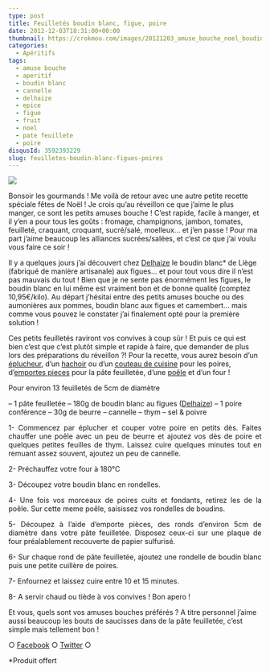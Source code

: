 ```yaml
---
type: post
title: Feuilletés boudin blanc, figue, poire
date: 2012-12-03T18:31:00+00:00
thumbnail: https://crokmou.com/images/20121203_amuse_bouche_noel_boudin_blanc_figue_poire_cannelle_thym_0017.jpg
categories:
  - Apéritifs
tags:
  - amuse bouche
  - aperitif
  - boudin blanc
  - cannelle
  - delhaize
  - epice
  - figue
  - fruit
  - noel
  - pate feuillete
  - poire
disqusId: 3592393229
slug: feuilletes-boudin-blanc-figues-poires
---
```


[![](http://www.crokmou.com/wp-content/uploads/2012/12/20121203_amuse_bouche_noel_boudin_blanc_figue_poire_cannelle_thym_0017_bann-300x1791-300x179.jpg)](http://www.crokmou.com/wp-content/uploads/2012/12/20121203_amuse_bouche_noel_boudin_blanc_figue_poire_cannelle_thym_0017_bann-300x1791.jpg)

Bonsoir les gourmands ! Me voilà de retour avec une autre petite recette spéciale fêtes de Noël ! Je crois qu’au réveillon ce que j’aime le plus manger, ce sont les petits amuses bouche ! C’est rapide, facile à manger, et il y’en a pour tous les goûts : fromage, champignons, jambon, tomates, feuilleté, craquant, croquant, sucré/salé, moelleux… et j’en passe ! Pour ma part j’aime beaucoup les alliances sucrées/salées, et c’est ce que j’ai voulu vous faire ce soir !

Il y a quelques jours j’ai découvert chez [Delhaize](http://fr.delhaize.be/) le boudin blanc* de Liège (fabriqué de manière artisanale) aux figues… et pour tout vous dire il n’est pas mauvais du tout ! Bien que je ne sente pas énormément les figues, le boudin blanc en lui même est vraiment bon et de bonne qualité (comptez 10,95€/kilo). Au départ j’hésitai entre des petits amuses bouche ou des aumonières aux pommes, boudin blanc aux figues et camembert… mais comme vous pouvez le constater j’ai finalement opté pour la première solution !

Ces petits feuilletés raviront vos convives à coup sûr ! Et puis ce qui est bien c’est que c’est plutôt simple et rapide à faire, que demander de plus lors des préparations du réveillon ?! Pour la recette, vous aurez besoin d’un [éplucheur](http://www.rueducommerce.fr/m/pl/malid:43774618), d’un [hachoir](http://www.rueducommerce.fr/m/pl/malid:9633606) ou d’un [couteau de cuisine](http://www.rueducommerce.fr/m/pl/malid:12468606) pour les poires, d’[emportes pieces](http://www.rueducommerce.fr/m/pl/malid:43774610) pour la pâte feuilletée, d’une [poêle](http://www.rueducommerce.fr/m/pl/malid:4769951) et d’un four !

Pour environ 13 feuilletés de 5cm de diamètre

– 1 pâte feuilletée
– 180g de boudin blanc au figues ([Delhaize](http://fr.delhaize.be/))
– 1 poire conférence
– 30g de beurre
– cannelle
– thym
– sel & poivre

<div style="text-align: justify;">1- Commencez par éplucher et couper votre poire en petits dès. Faites chauffer une poêle avec un peu de beurre et ajoutez vos dès de poire et quelques petites feuilles de thym. Laissez cuire quelques minutes tout en remuant assez souvent, ajoutez un peu de cannelle.

2- Préchauffez votre four à 180°C

3- Découpez votre boudin blanc en rondelles.

4- Une fois vos morceaux de poires cuits et fondants, retirez les de la poêle. Sur cette meme poêle, saisissez vos rondelles de boudins.

5- Découpez à l’aide d’emporte pièces, des ronds d’environ 5cm de diamètre dans votre pâte feuilletée. Disposez ceux-ci sur une plaque de four préalablement recouverte de papier sulfurisé.

6- Sur chaque rond de pâte feuilletée, ajoutez une rondelle de boudin blanc puis une petite cuillère de poires.

7- Enfournez et laissez cuire entre 10 et 15 minutes.

8- A servir chaud ou tiède à vos convives ! Bon apero !

</div>

Et vous, quels sont vos amuses bouches préférés ? A titre personnel j’aime aussi beaucoup les bouts de saucisses dans de la pâte feuilletée, c’est simple mais tellement bon !

○ [Facebook](https://www.facebook.com/crokmou.blog) ○ [Twitter](https://twitter.com/Crokmou) ○

*Produit offert

